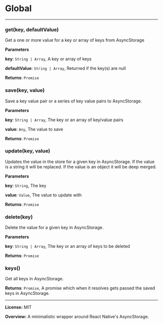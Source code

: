 # Global





* * *

### get(key, defaultValue) 

Get a one or more value for a key or array of keys from AsyncStorage

**Parameters**

**key**: `String | Array`, A key or array of keys

**defaultValue**: `String | Array`, Returned if the key(s) are null

**Returns**: `Promise`


### save(key, value) 

Save a key value pair or a series of key value pairs to AsyncStorage.

**Parameters**

**key**: `String | Array`, The key or an array of key/value pairs

**value**: `Any`, The value to save

**Returns**: `Promise`


### update(key, value) 

Updates the value in the store for a given key in AsyncStorage. If the value is a string it will be replaced. If the value is an object it will be deep merged.

**Parameters**

**key**: `String`, The key

**value**: `Value`, The value to update with

**Returns**: `Promise`


### delete(key) 

Delete the value for a given key in AsyncStorage.

**Parameters**

**key**: `String | Array`, The key or an array of keys to be deleted

**Returns**: `Promise`


### keys() 

Get all keys in AsyncStorage.

**Returns**: `Promise`, A promise which when it resolves gets passed the saved keys in AsyncStorage.



* * *





**License:** MIT 

**Overview:** A minimalistic wrapper around React Native's AsyncStorage.


